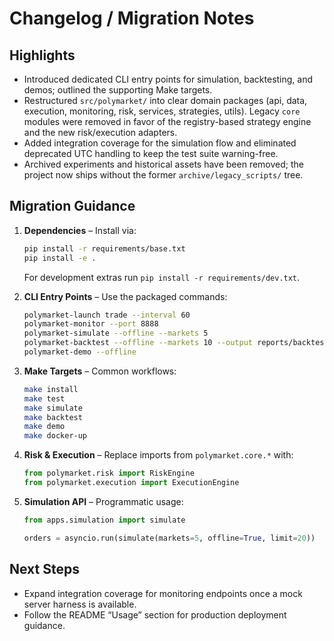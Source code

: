 ﻿# Changelog / Migration Notes

## Highlights
- Introduced dedicated CLI entry points for simulation, backtesting, and demos; outlined the supporting Make targets.
- Restructured `src/polymarket/` into clear domain packages (api, data, execution, monitoring, risk, services, strategies, utils). Legacy `core` modules were removed in favor of the registry-based strategy engine and the new risk/execution adapters.
- Added integration coverage for the simulation flow and eliminated deprecated UTC handling to keep the test suite warning-free.
- Archived experiments and historical assets have been removed; the project now ships without the former `archive/legacy_scripts/` tree.

## Migration Guidance
1. **Dependencies** – Install via:
   ```bash
   pip install -r requirements/base.txt
   pip install -e .
   ```
   For development extras run `pip install -r requirements/dev.txt`.

2. **CLI Entry Points** – Use the packaged commands:
   ```bash
   polymarket-launch trade --interval 60
   polymarket-monitor --port 8888
   polymarket-simulate --offline --markets 5
   polymarket-backtest --offline --markets 10 --output reports/backtest.json
   polymarket-demo --offline
   ```

3. **Make Targets** – Common workflows:
   ```bash
   make install
   make test
   make simulate
   make backtest
   make demo
   make docker-up
   ```

4. **Risk & Execution** – Replace imports from `polymarket.core.*` with:
   ```python
   from polymarket.risk import RiskEngine
   from polymarket.execution import ExecutionEngine
   ```

5. **Simulation API** – Programmatic usage:
   ```python
   from apps.simulation import simulate

   orders = asyncio.run(simulate(markets=5, offline=True, limit=20))
   ```

## Next Steps
- Expand integration coverage for monitoring endpoints once a mock server harness is available.
- Follow the README “Usage” section for production deployment guidance.
